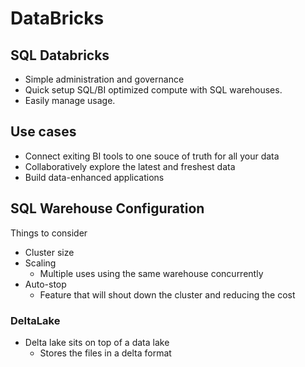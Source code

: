   
# DataBricks

## SQL Databricks

- Simple administration and governance
- Quick setup SQL/BI optimized compute with SQL warehouses.
- Easily manage usage.

## Use cases

- Connect exiting BI tools to one souce of truth for all your data
- Collaboratively explore the latest and freshest data
- Build data-enhanced applications

## SQL Warehouse Configuration

Things to consider

- Cluster size
- Scaling
    - Multiple uses using the same warehouse concurrently
- Auto-stop
    - Feature that will shout down the cluster and reducing the cost

### DeltaLake

- Delta lake sits on top of a data lake
    - Stores the files in a delta format
